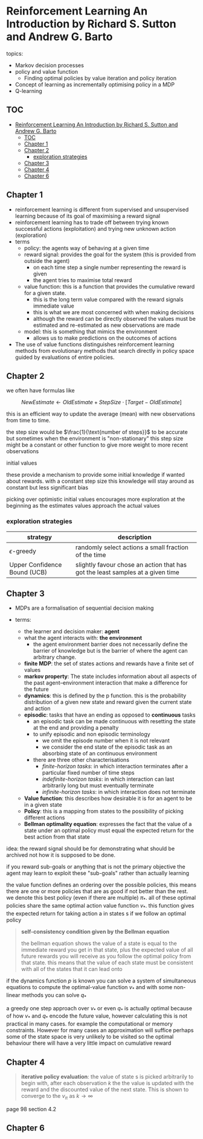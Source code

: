 # Reinforcement Learning An Introduction by Richard S. Sutton and Andrew G. Barto

topics: 
 - Markov decision processes
 - policy and value function
   - Finding optimal policies by value iteration and policy iteration
 - Concept of learning as incrementally optimising policy in a MDP
 - Q-learning

## TOC

- [Reinforcement Learning An Introduction by Richard S. Sutton and Andrew G. Barto](#reinforcement-learning-an-introduction-by-richard-s-sutton-and-andrew-g-barto)
  - [TOC](#toc)
  - [Chapter 1](#chapter-1)
  - [Chapter 2](#chapter-2)
    - [exploration strategies](#exploration-strategies)
  - [Chapter 3](#chapter-3)
  - [Chapter 4](#chapter-4)
  - [Chapter 6](#chapter-6)

## Chapter 1

 - reinforcement learning is different from supervised and unsupervised learning because of its goal of maximising a reward signal
 - reinforcement learning has to trade off between trying known successful actions (exploitation) and trying new unknown action (exploration)
 - terms 
   - policy: the agents way of behaving at a given time
   - reward signal: provides the goal for the system (this is provided from outside the agent)
     - on each time step a single number representing the reward is given
     - the agent tries to maximise total reward
   - value function: this is a function that provides the cumulative reward for a given state.
     - this is the long term value compared with the reward signals immediate value
     - this is what we are most concerned with when making decisions
     - although the reward can be directly observed the values must be estimated and re-estimated as new observations are made
   - model: this is something that mimics the environment
     - allows us to make predictions on the outcomes of actions
 -  The use of value functions distinguishes reinforcement learning methods from evolutionary methods that search directly in policy space guided by evaluations of entire policies.

## Chapter 2

we often have formulas like 

$$NewEstimate \leftarrow OldEstimate + StepSize \cdot [Target - OldEstimate]$$

this is an efficient way to update the average (mean) with new observations from time to time.

the step size would be $\frac{1}{\text{number of steps}}$ to be accurate but sometimes when the environment is "non-stationary" this step size might be a constant or other function to give more weight to more recent observations

initial values

these provide a mechanism to provide some initial knowledge if wanted about rewards. with a constant step size this knowledge will stay around as constant but less significant bias

picking over optimistic initial values encourages more exploration at the beginning as the estimates values approach the actual values

### exploration strategies


 | strategy                   | description                                                                    |
 | ---------------------------- | ------------------------------------------------------------------------------ |
 | $\epsilon$-greedy            | randomly select actions a small fraction of the time                           |
 | Upper Confidence Bound (UCB) | slightly favour chose an action that has got the least samples at a given time |



## Chapter 3

 - MDPs are a formalisation of sequential decision making

 - terms:
   - the learner and decision maker: **agent**
   - what the agent interacts with: **the environment**
     - the agent environment barrier does not necessarily define the barrier of knowledge but is the barrier of where the agent can arbitrary change.
   - **finite MDP**: the set of states actions and rewards have a finite set of values
   - **markov property**: The state includes information about all aspects of the past agent–environment interaction that make a difference for the future
   - **dynamics**: this is defined by the p function. this is the probability distribution of a given new state and reward given the current state and action 
   - **episodic**: tasks that have an ending as opposed to **continuous** tasks
     - an episodic task can be made continuous with resetting the state at the end and providing a penalty
     - to unify episodic and non episodic terminology
       - we omit the episode number when it is not relevant
       - we consider the end state of the episodic task as an absorbing state of an continuous environment
     - there are three other characterisations
       - *finite-horizon tasks*: in which interaction terminates after a particular fixed number of time steps
       - *indefinite-horizon tasks*: in which interaction can last arbitrarily long but must eventually terminate
       - *infinite-horizon tasks*: in which interaction does not terminate
   - **Value function**: this describes how desirable it is for an agent to be in a given state
   - **Policy**: this is a mapping from states to the possibility of picking different actions
   - **Bellman optimality equation**: expresses the fact that the value of a state under an optimal policy must equal the expected return for the best action from that state


idea: the reward signal should be for demonstrating what should be archived not how it is supposed to be done.

if you reward sub-goals or anything that is not the primary objective the agent may learn to exploit these "sub-goals" rather than actually learning


the value function defines an ordering over the possible policies, this means there are one or more policies that are as good if not better than the rest. we denote this best policy (even if there are multiple) $\pi_*$. all of these optimal policies share the same optimal action value function $v_*$. this function gives the expected return for taking action a in states s if we follow an optimal policy

> **self-consistency condition given by the Bellman equation**
>
> the bellman equation shows the value of a state is equal to the immediate reward you get in that state, plus the expected value of all future rewards you will receive as you follow the optimal policy from that state. this means that the value of each state must be consistent with all of the states that it can lead onto 


if the dynamics function $p$ is known you can solve a system of simultaneous equations to compute the optimal-value function $v_*$ and with some non-linear methods you can solve $q_*$ 

a greedy one step approach over $v_*$ or even $q_*$ is actually optimal because of how $v_*$ and $q_*$ encode the future value, however calculating this is not practical in many cases. for example the computational or memory constraints. However for many cases an approximation will suffice perhaps some of the state space is very unlikely to be visited so the optimal behaviour there will have a very little impact on cumulative reward
  
## Chapter 4

> **iterative policy evaluation**: 
>   the value of state s is picked arbitrarily to begin with, after each observation $k$ the the value is updated with the reward and the discounted value of the next state. 
> This is shown to converge to the $v_\pi$ as $k \rightarrow \infty$


page 98 section 4.2

## Chapter 6

